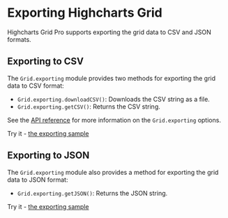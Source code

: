 # Exporting Highcharts Grid

Highcharts Grid Pro supports exporting the grid data to CSV and JSON formats.

## Exporting to CSV

The `Grid.exporting` module provides two methods for exporting the grid data to CSV format:

* `Grid.exporting.downloadCSV()`: Downloads the CSV string as a file.
* `Grid.exporting.getCSV()`: Returns the CSV string.

See the [API reference](https://api.highcharts.com/grid/#classes/Grid_Core_Grid.Grid#exporting) for more information on the `Grid.exporting` options.

Try it - [the exporting sample](https://jsfiddle.net/gh/get/library/pure/highcharts/highcharts/tree/master/samples/grid-pro/basic/exporting/)



## Exporting to JSON

The `Grid.exporting` module also provides a method for exporting the grid data to JSON format:

* `Grid.exporting.getJSON()`: Returns the JSON string.

Try it - [the exporting sample](https://jsfiddle.net/gh/get/library/pure/highcharts/highcharts/tree/master/samples/grid-pro/basic/exporting/)